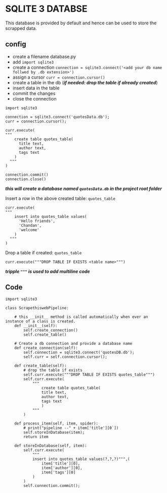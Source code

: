 # SQLITE 3 DATABSE

This database is provided by default and hence can be used to store the scrapped data.

## config

* create a filename database.py
* add `import sqlite3`
* create a connection `connection = sqlite3.connect('<add your db name follwed by .db extension>')`
* assign a cursor `curr = connection.cursor()`
* create a table in the db (***if needed: drop the table if already created***)
* insert data in the table
* commit the changes
* close the connection

>>>
    import sqlite3
    
    connection = sqlite3.connect('quotesData.db');
    curr = connection.cursor();
    
    curr.execute(
    """
        create table quotes_table(
          title text,
          author text,
          tags text
        )
      """
    )
    
    connection.commit()
    connection.close()
>>>
***this will create a database named `quotesData.db` in the project root folder***

Insert a row in the above created table: `quotes_table`
>>>
    curr.execute(
    """
        insert into quotes_table values(
          'Hello friends',
          'Chandan',
          'welcome'
        )
      """
    )
>>>

Drop a table if created: `quotes_table`
>>>
    curr.execute("""DROP TABLE IF EXISTS <table name>""")
>>>

***tripple `"""` is used to add multiline code***

## Code
>>>
    import sqlite3

    class ScrapethiswebPipeline:

        # this __init__ method is called automatically when ever an instance of a class is created.
        def __init__(self):
            self.create_connection()
            self.create_table()

        # Create a db connection and provide a database name
        def create_connection(self):
            self.connection = sqlite3.connect('quotesDB.db');
            self.curr = self.connection.cursor();

        def create_table(self):
            # drop the table if exists
            self.curr.execute("""DROP TABLE IF EXISTS quotes_table""")
            self.curr.execute(
                """
                    create table quotes_table(
                    title text,
                    author text,
                    tags text
                    )
                """
            )

        def process_item(self, item, spider):
            # print("pipeline --" + item['title'][0`])
            self.storeInDatabase(item);
            return item

        def storeInDatabase(self, item):
            self.curr.execute(
                """
                insert into quotes_table values(?,?,?)""",(
                    item['title'][0],
                    item['author'][0],
                    item['tags'][0]
                )
            )
            self.connection.commit();
>>>